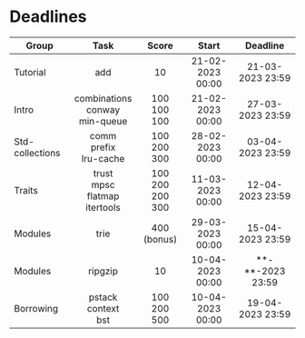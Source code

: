 # Deadlines

| Group           | Task                                  | Score                    | Start            | Deadline         |
| ----------------|:-------------------------------------:|:------------------------:|:----------------:|:----------------:|
| Tutorial        | add                                   | 10                       | 21-02-2023 00:00 | 21-03-2023 23:59 |
| Intro           | combinations<br>conway<br>min-queue   | 100<br>100<br>100        | 21-02-2023 00:00 | 27-03-2023 23:59 |
| Std-collections | comm<br>prefix<br>lru-cache           | 100<br>200<br>300        | 28-02-2023 00:00 | 03-04-2023 23:59 |
| Traits          | trust<br>mpsc<br>flatmap<br>itertools | 100<br>200<br>200<br>300 | 11-03-2023 00:00 | 12-04-2023 23:59 |
| Modules         | trie                                  | 400 (bonus)              | 29-03-2023 00:00 | 15-04-2023 23:59 |
| Modules         | ripgzip                               | 10                       | 10-04-2023 00:00 |\**-**-2023 23:59 |
| Borrowing       | pstack<br>context<br>bst              | 100<br>200<br>500        | 10-04-2023 00:00 | 19-04-2023 23:59 |
